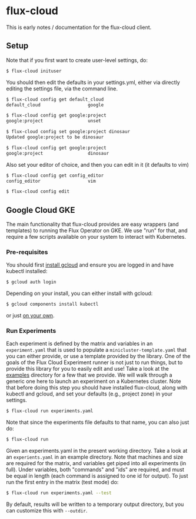 # flux-cloud

This is early notes / documentation for the flux-cloud client.

## Setup

Note that if you first want to create user-level settings, do:

```bash
$ flux-cloud inituser
```

You should then edit the defaults in your settings.yml, either via directly editing
the settings file, via the command line.

```bash
$ flux-cloud config get default_cloud
default_cloud                  google

$ flux-cloud config get google:project
google:project                 unset

$ flux-cloud config set google:project dinosaur
Updated google:project to be dinosaur

$ flux-cloud config get google:project
google:project                 dinosaur
```

Also set your editor of choice, and then you can edit in it (it defaults to vim)

```bash
$ flux-cloud config get config_editor
config_editor                  vim
```

```bash
$ flux-cloud config edit
```

## Google Cloud GKE

The main functionality that flux-cloud provides are easy wrappers (and templates) to running
the Flux Operator on GKE. We use "run" for that, and require a few scripts available on your
system to interact with Kubernetes.

### Pre-requisites

You should first [install gcloud](https://cloud.google.com/sdk/docs/quickstarts) 
and ensure you are logged in and have kubectl installed:

```bash
$ gcloud auth login
```

Depending on your install, you can either install with gcloud:

```bash
$ gcloud components install kubectl
```
or just [on your own](https://kubernetes.io/docs/tasks/tools/).

### Run Experiments

Each experiment is defined by the matrix and variables in an `experiment.yaml` that is used to 
populate a `minicluster-template.yaml` that you can either provide, or use a template provided by the
library. One of the goals of the Flux Cloud Experiment runner is not just to run things, but to
provide this library for you to easily edit and use! Take a look at the [examples](../examples)
directory for a few that we provide. We will walk through a generic one here to launch
an experiment on a Kubernetes cluster. Note that before doing this step you should
have installed flux-cloud, along with kubectl and gcloud, and set your defaults (e.g., project zone)
in your settings.

```bash
$ flux-cloud run experiments.yaml  
```

Note that since the experiments file defaults to that name, you can also just do:

```bash
$ flux-cloud run
```

Given an experiments.yaml in the present working directory. Take a look at an `experients.yaml` in an example directory. 
Note that machines and size are required for the matrix, and variables get piped into all experiments (in full). Under variables,
both "commands" and "ids" are required, and must be equal in length (each command is assigned to one id
for output). To just run the first entry in the matrix (test mode) do:

```bash
$ flux-cloud run experiments.yaml --test
```

By default, results will be written to a temporary output directory, but you can customize this with `--outdir`.
